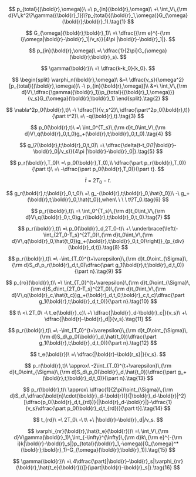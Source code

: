 $$
p_{total}{(\bold{r},\omega)}\ =\ p_{in}(\bold{r},\omega)\ +\ \int_V\,{\rm d}V\,k^2\?\gamma({\bold{r}_1})\?p_{total}{(\bold{r}_1,\omega)}G_{\omega}(\bold{r};\bold{r}_1).\tag{1}
$$

$$
G_{\omega}(\bold{r};\bold{r}_1)\ =\ \dfrac{{\rm e}^{-{\rm i}\omega|\bold{r}-\bold{r}_1|/v_s}}{4\pi |\bold{r}-\bold{r}_1|}.
$$

$$
p_{in}(\bold{r},\omega)\ =\ \dfrac{1}{2\pi}G_{\omega}(\bold{r};\bold{r}_s).
$$

$$
\gamma(\bold{r})\ =\ \dfrac{k-k_0}{k_0}.
$$

$$
\begin{split}
\varphi_n(\bold{r},\omega)\ &=\ \dfrac{v_s}{\omega^2}[p_{total}{(\bold{r},\omega)}\ -\ p_{in}(\bold{r},\omega)]\\
&=\ \int_V\,{\rm d}V\,\dfrac{\gamma({\bold{r}_1})p_{total}{(\bold{r}_1,\omega)}}{v_s}G_{\omega}(\bold{r};\bold{r}_1)
\end{split}.\tag{2}
$$

$$
\nabla^2p_0(\bold{r},t)\ -\ \dfrac{1}{v_s^2}\,\dfrac{\part^2p_0(\bold{r},t)}{\part t^2}\ =\ -q(\bold{r},t).\tag{3}
$$

$$
p_0(\bold{r},t)\ =\ \int_0^{T_s}\,{\rm d}t_0\int_V\,{\rm d}V\,q(\bold{r}_0,t_0)g_+(\bold{r},t;\bold{r}_0,t_0).\tag{4}
$$

$$
g_\?(\bold{r},t;\bold{r}_0,t_0)\ =\ \dfrac{\delta(t-t_0\?|\bold{r}-\bold{r}_0|/v_s)}{4\pi |\bold{r}-\bold{r}_0|}.\tag{5}
$$

$$
p_r(\bold{r},T_0)\ =\ p_0(\bold{r},T_0),\\
\dfrac{\part p_r(\bold{r},T_0)}{\part t}\ =\ -\dfrac{\part p_0(\bold{r},T_0)}{\part t}.
$$

$$
\hat{t}\ =\ 2T_0-t.
$$


$$
g_r(\bold{r},t;\bold{r}_0,t_0)\ =\ g_-(\bold{r},t;\bold{r}_0,\hat{t_0})\ -\ g_+(\bold{r},t;\bold{r}_0,\hat{t_0}),when\ \ \ \ t\?T_0.\tag{6}
$$

$$
p_r(\bold{r},t)\ =\ \int_0^{T_s}\,{\rm d}t_0\int_V\,{\rm d}V\,q(\bold{r}_0,t_0)g_r(\bold{r},t;\bold{r}_0,t_0).\tag{7}
$$

$$
p_r(\bold{r},t)\ =\ p_0(\bold{r}_d,2T_0-t)\ +\ \underbrace{\left(-\int_{2T_0-T_s}^{2T_0}\,{\rm d}t_0\int_V\,{\rm d}V\,q(\bold{r}_0,\hat{t_0})g_+(\bold{r},t;\bold{r}_0,t_0)\right)}_{p_{div}(\bold{r}_d,t)}.\tag{8}
$$

$$
p_r(\bold{r},t)\ =\ -\int_{T_0}^{t+\varepsilon}\,{\rm d}t_0\oint_{\Sigma}\,{\rm d}S_d\,p_r(\bold{r}_d,t_0)\dfrac{\part g_1(\bold{r},t;\bold{r}_d,t_0)}{\part n}.\tag{9}
$$

$$
p_{ro}(\bold{r},t)\ =\ \int_{T_0}^{t+\varepsilon}\,{\rm d}t_0\oint_{\Sigma}\,{\rm d}S_d\int_{2T_0-T_s}^{2T_0}\,{\rm d}t_0\int_V\,{\rm d}V\,q(\bold{r}_c,\hat{t_c})g_+(\bold{r}_d,t_0;\bold{r}_c,t_c)\dfrac{\part g_1(\bold{r},t;\bold{r}_d,t_0)}{\part n}.\tag{10}
$$

$$
t\ <\ 2T_0\ -\ t_e(\bold{r}_c)\ +\ \dfrac{|\bold{r}_d-\bold{r}_c|}{v_s}\ +\ \dfrac{|\bold{r}-\bold{r}_d|}{v_s}.\tag{11}
$$

$$
p_r(\bold{r},t)\ =\ -\int_{T_0}^{t+\varepsilon}\,{\rm d}t_0\oint_{\Sigma}\,{\rm d}S_d\,p_0(\bold{r}_d,\hat{t_0})\dfrac{\part g_1(\bold{r},t;\bold{r}_d,t_0)}{\part n}.\tag{12}
$$

$$
t_e(\bold{r})\ =\ \dfrac{|\bold{r}-\bold{r_s}|}{v_s}.
$$

$$
p_r(\bold{r},t)\ \approx\ -2\int_{T_0}^{t+\varepsilon}\,{\rm d}t_0\oint_{\Sigma}\,{\rm d}S_d\,p_0(\bold{r}_d,\hat{t_0})\dfrac{\part g_+(\bold{r},t;\bold{r}_d,t_0)}{\part n}.\tag{13}
$$

$$
p_r(\bold{r},t)\ \approx\ \dfrac{1}{2\pi}\oint_{\Sigma}\,{\rm d}S_d\,\dfrac{\bold{n}\cdot(\bold{r}_d-\bold{r})}{|\bold{r}_d-\bold{r}|^2}[\dfrac{p_0(\bold{r}_d,t_{rd})}{|\bold{r}_d-\bold{r}|}-\dfrac{1}{v_s}\dfrac{\part p_0(\bold{r}_d,t_{rd})}{\part t}].\tag{14}
$$

$$
t_{rd}\ =\ 2T_0\ -\ t\ +\ |\bold{r}-\bold{r}_d|/v_s.
$$

$$
\varphi_{nr}(\bold{r},\hat{t_e}(\bold{r}))\ =\ \int_V\,{\rm d}V\gamma(\bold{r}_1)\,\int_{-\infty}^{\infty}\,{\rm d}k\,{\rm e}^{-{\rm i}k|\bold{r}-\bold{r}_s|}p_{total}(\bold{r}_1,-\omega)[G_{\omega}^*(\bold{r};\bold{r}_1)-G_{\omega}(\bold{r};\bold{r}_1)].\tag{15}
$$

$$
\gamma(\bold{r})\ =\ 4\dfrac{\part[|\bold{r}-\bold{r}_s|\varphi_{nr}(\bold{r},\hat{t_e}(\bold{r}))]}{\part|\bold{r}-\bold{r}_s|}.\tag{16}
$$

